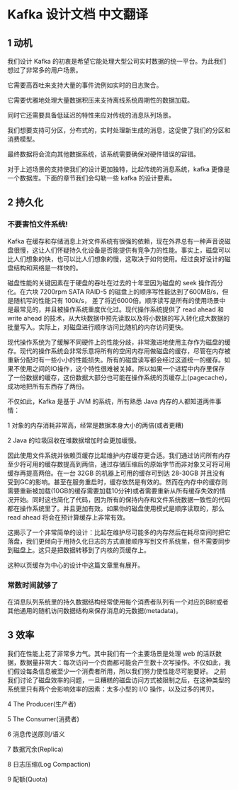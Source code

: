 # Kafka 设计文档 中文翻译

## 1 动机

我们设计 Kafka 的初衷是希望它能处理大型公司实时数据的统一平台。为此我们想过了非常多的用户场景。

它需要高吞吐来支持大量的事件流例如实时的日志聚合。

它需要优雅地处理大量数据积压来支持离线系统周期性的数据加载。

同时它还需要具备低延迟的特性来应对传统的消息队列场景。

我们想要支持可分区，分布式的，实时处理新生成的消息，这促使了我们的分区和消费模型。

最终数据将会流向其他数据系统，该系统需要确保对硬件错误的容错。

对于上述场景的支持使我们的设计更加独特，比起传统的消息系统，kafka 更像是一个数据库。下面的章节我们会勾勒一些 kafka 的设计要素。

## 2 持久化

### 不要害怕文件系统!

Kafka 在缓存和存储消息上对文件系统有很强的依赖，现在外界总有一种声音说磁盘很慢，这让人们怀疑持久化设备是否能提供有竞争力的性能。事实上，磁盘可以比人们想象的快，也可以比人们想象的慢，这取决于如何使用。经过良好设计的磁盘结构和网络是一样快的。

磁盘性能的关键因素在于硬盘的吞吐在过去的十年里因为磁盘的 seek 操作而分化。在六块 7200rpm SATA RAID-5  的磁盘上的顺序写性能达到了600MB/s，但是随机写的性能只有 100k/s， 差了将近6000倍。顺序读写是所有的使用场景中是最常见的，并且被操作系统重度优化过。现代操作系统提供了 read ahead 和 write ahead 的技术，从大块数据中预先读取以及将小数据的写入转化成大数据的批量写入。实际上，对磁盘进行顺序访问比随机的内存访问更快。

现代操作系统为了缓解不同硬件上的性能分歧，非常激进地使用主存作为磁盘的缓存。现代的操作系统会非常乐意将所有的空闲内存用做磁盘的缓存，尽管在内存被重新分配时有一些小小的性能损失。所有的磁盘读写都会经过这道统一的缓存。如果不使用之间的IO操作，这个特性很难被关掉。所以如果一个进程中内存里保存了一份数据的缓存，这份数据大部分也可能在操作系统的页缓存上(pagecache)，成功地把所有东西存了两份。

不仅如此，Kafka 是基于 JVM 的系统，所有熟悉 Java 内存的人都知道两件事情：

1 对象的内存消耗非常高，经常是数据本身大小的两倍(或者更糟)

2 Java 的垃圾回收在堆数据增加时会更加缓慢。

因此使用文件系统并依赖页缓存比起维护内存缓存更合适。我们通过访问所有内存至少将可用的缓存数提高到两倍，通过存储压缩后的原始字节而非对象又可将可用缓存再提高两倍。在一台 32GB 的机器上可用的缓存可到达 28-30GB 并且没有受到GC的影响。甚至在服务重启时，缓存依然是有效的。然而在内存中的缓存则需要重新被加载(10GB的缓存需要加载10分钟)或者需要重新从所有缓存失效的情况开始。同时这也简化了代码，因为所有的保持内存和文件系统数据一致性的代码都在操作系统里了。并且更加有效。如果你的磁盘使用模式是顺序读取的，那么read ahead 将会在预计算缓存上非常有效。

这揭示了一个非常简单的设计：比起在维护尽可能多的内存然后在耗尽空间时把它落盘，我们更倾向于用持久化日志的方式直接顺序写到文件系统里，但不需要同步到磁盘上。这只是把数据转移到了内核的页缓存上。

这种以页缓存为中心的设计中这篇文章里有展开。

### 常数时间就够了

在消息队列系统里的持久数据结构经常使用每个消费者队列有一个对应的B树或者其他通用的随机访问数据结构来保存消息的元数据(metadata)。

## 3 效率




我们在性能上花了非常多力气。其中我们有一个主要场景是处理 web 的活跃数据，数据量非常大：每次访问一个页面都可能会产生数十次写操作。不仅如此，我们假设每条信息被至少一个消费者所用，所以我们努力使性能尽可能要好。
之前我们讨论了磁盘效率的问题，一旦糟糕的磁盘访问方式被限制之后，在这种类型的系统里只有两个会影响效率的因素：太多小型的 I/O 操作，以及过多的拷贝。

4 The Producer(生产者)

5 The Consumer(消费者)

6 消息传送原则/语义

7 数据冗余(Replica)

8 日志压缩(Log Compaction)

9 配额(Quota)
